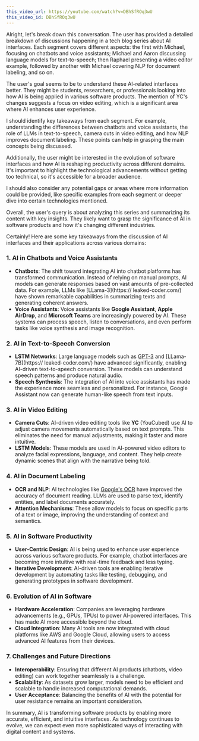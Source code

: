 ```yaml
---
this_video_url: https://youtube.com/watch?v=DBhSfROq3wU
this_video_id: DBhSfROq3wU
---
```

<think>
Alright, let's break down this conversation. The user has provided a detailed breakdown of discussions happening in a tech blog series about AI interfaces. Each segment covers different aspects: the first with Michael, focusing on chatbots and voice assistants; Michael and Aaron discussing language models for text-to-speech; then Raphael presenting a video editor example, followed by another with Michael covering NLP for document labeling, and so on.

The user's goal seems to be to understand these AI-related interfaces better. They might be students, researchers, or professionals looking into how AI is being applied in various software products. The mention of YC's changes suggests a focus on video editing, which is a significant area where AI enhances user experience.

I should identify key takeaways from each segment. For example, understanding the differences between chatbots and voice assistants, the role of LLMs in text-to-speech, camera cuts in video editing, and how NLP improves document labeling. These points can help in grasping the main concepts being discussed.

Additionally, the user might be interested in the evolution of software interfaces and how AI is reshaping productivity across different domains. It's important to highlight the technological advancements without getting too technical, so it's accessible for a broader audience.

I should also consider any potential gaps or areas where more information could be provided, like specific examples from each segment or deeper dive into certain technologies mentioned.

Overall, the user's query is about analyzing this series and summarizing its content with key insights. They likely want to grasp the significance of AI in software products and how it's changing different industries.
</think>

Certainly! Here are some key takeaways from the discussion of AI interfaces and their applications across various domains:

### 1. **AI in Chatbots and Voice Assistants**
   - **Chatbots**: The shift toward integrating AI into chatbot platforms has transformed communication. Instead of relying on manual prompts, AI models can generate responses based on vast amounts of pre-collected data. For example, LLMs like [LLama-3](https:// leaked-coder.com/) have shown remarkable capabilities in summarizing texts and generating coherent answers.
   - **Voice Assistants**: Voice assistants like **Google Assistant**, **Apple AirDrop**, and **Microsoft Teams** are increasingly powered by AI. These systems can process speech, listen to conversations, and even perform tasks like voice synthesis and image recognition.

### 2. **AI in Text-to-Speech Conversion**
   - **LSTM Networks**: Large language models such as [GPT-3](https://openai.com/gpt-3/) and [LLama-7B](https:// leaked-coder.com/) have advanced significantly, enabling AI-driven text-to-speech conversion. These models can understand speech patterns and produce natural audio.
   - **Speech Synthesis**: The integration of AI into voice assistants has made the experience more seamless and personalized. For instance, Google Assistant now can generate human-like speech from text inputs.

### 3. **AI in Video Editing**
   - **Camera Cuts**: AI-driven video editing tools like **YC** (YouCubed) use AI to adjust camera movements automatically based on text prompts. This eliminates the need for manual adjustments, making it faster and more intuitive.
   - **LSTM Models**: These models are used in AI-powered video editors to analyze facial expressions, language, and content. They help create dynamic scenes that align with the narrative being told.

### 4. **AI in Document Labeling**
   - **OCR and NLP**: AI technologies like [Google's OCR](https://ocr.org/) have improved the accuracy of document reading. LLMs are used to parse text, identify entities, and label documents accurately.
   - **Attention Mechanisms**: These allow models to focus on specific parts of a text or image, improving the understanding of context and semantics.

### 5. **AI in Software Productivity**
   - **User-Centric Design**: AI is being used to enhance user experience across various software products. For example, chatbot interfaces are becoming more intuitive with real-time feedback and less typing.
   - **Iterative Development**: AI-driven tools are enabling iterative development by automating tasks like testing, debugging, and generating prototypes in software development.

### 6. **Evolution of AI in Software**
   - **Hardware Acceleration**: Companies are leveraging hardware advancements (e.g., GPUs, TPUs) to power AI-powered interfaces. This has made AI more accessible beyond the cloud.
   - **Cloud Integration**: Many AI tools are now integrated with cloud platforms like AWS and Google Cloud, allowing users to access advanced AI features from their devices.

### 7. **Challenges and Future Directions**
   - **Interoperability**: Ensuring that different AI products (chatbots, video editing) can work together seamlessly is a challenge.
   - **Scalability**: As datasets grow larger, models need to be efficient and scalable to handle increased computational demands.
   - **User Acceptance**: Balancing the benefits of AI with the potential for user resistance remains an important consideration.

In summary, AI is transforming software products by enabling more accurate, efficient, and intuitive interfaces. As technology continues to evolve, we can expect even more sophisticated ways of interacting with digital content and systems.
